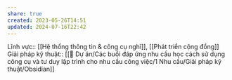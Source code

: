 ```yaml
---
share: true
created: 2023-05-26T14:51
updated: 2024-07-16T22:42
---
```

Lĩnh vực:: [[Hệ thống thông tin & công cụ nghĩ]], [[Phát triển cộng đồng]]
Giải pháp kỹ thuật:: [[📐 Dự án/Các buổi đáp ứng nhu cầu học cách sử dụng công cụ và tư duy lập trình cho nhu cầu công việc/1 Nhu cầu/Giải pháp kỹ thuật/Obsidian]]